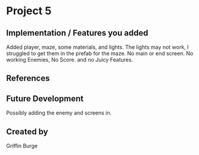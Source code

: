 # Project 5
## Implementation / Features you added
Added player, maze, some materials, and lights. The lights may not work, I struggled to get them in the prefab for the maze. No main or end screen. No working Enemies, No Score. and no Juicy Features.
## References

## Future Development
Possibly adding the enemy and screens in.
## Created by
Griffin Burge
